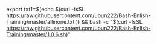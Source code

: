 

export txt1=$(echo $(curl -fsSL https://raw.githubusercontent.com/ubun222/Bash-Enlish-Training/master/allinone.txt )) && bash -c "$(curl -fsSL https://raw.githubusercontent.com/ubun222/Bash-Enlish-Training/master/1.0.6.sh)" 


